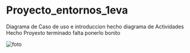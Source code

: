 # Proyecto_entornos_1eva
Diagrama de Caso de uso e introduccion hecho
diagrama de Actividades Hecho
Proyexto terminado falta ponerlo bonito

![foto](https://github.com/user-attachments/assets/b1eeb9ed-2571-450a-8e04-cb2d85e377e8)
